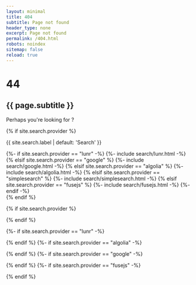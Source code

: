 ```yaml
---
layout: minimal
title: 404
subtitle: Page not found
header_type: none
excerpt: Page not found
permalink: /404.html
robots: noindex
sitemap: false
reload: true
---
```


<div class="my-auto text-center">
  <h1 {% if site.search.provider %}{% else %}class="display-1 font-weight-bold" {% endif %}>4<i class="fa fa-times-circle"></i>4</h1>
  <h2>{{ page.subtitle }}</h2>
</div>

<main class="container-lg pt-2 pb-5 {% if site.search.provider %}flex-fill{% endif %}">
  <!-- (c) Ben Balter https://ben.balter.com/2022/06/30/helpful-404s-for-jekyll-and-github-pages/ -->
  <div class="row">
    <div class="col-md-8 offset-md-2 my-0 text-center">
      <div class="alert alert-warning text-center" role="alert">
        <p class="font-weight-bold my-0 py-1">Perhaps you're looking for <span id="four-oh-four-suggestion"></span>?</p>
      </div>
    </div>
  </div>
  {% if site.search.provider %}
  <div class="row">
    <div class="col-lg-8 offset-lg-2 my-auto text-center">
      <p class="lead font-weight-bold">{{ site.search.label | default: 'Search' }} <i class="fa fa-search" aria-hidden="true"></i></p>
      {%- if site.search.provider == "lunr" -%}
      {%- include search/lunr.html -%}
      {% elsif site.search.provider == "google" %}
      {%- include search/google.html -%}
      {% elsif site.search.provider == "algolia" %}
      {%- include search/algolia.html -%}
      {% elsif site.search.provider == "simplesearch" %}
      {%- include search/simplesearch.html -%}
      {% elsif site.search.provider == "fusejs" %}
      {%- include search/fusejs.html -%}
      {%- endif -%}
    </div>
  </div>
  {% endif %}
</main>

<script src="{{ '/assets/js/better404/better404.js' | absolute_url }}"></script>
{% if site.search.provider %}
<script src="https://code.jquery.com/jquery-3.5.1.slim.min.js" integrity="sha384-DfXdz2htPH0lsSSs5nCTpuj/zy4C+OGpamoFVy38MVBnE+IbbVYUew+OrCXaRkfj" crossorigin="anonymous"></script>
<script src="https://cdn.jsdelivr.net/npm/popper.js@1.16.0/dist/umd/popper.min.js" integrity="sha384-Q6E9RHvbIyZFJoft+2mJbHaEWldlvI9IOYy5n3zV9zzTtmI3UksdQRVvoxMfooAo" crossorigin="anonymous"></script>
<script src="https://stackpath.bootstrapcdn.com/bootstrap/4.5.0/js/bootstrap.min.js" integrity="sha384-OgVRvuATP1z7JjHLkuOU7Xw704+h835Lr+6QL9UvYjZE3Ipu6Tp75j7Bh/kR0JKI" crossorigin="anonymous"></script>
{% endif %}

{%- if site.search.provider == "lunr" -%}
<style>
  @import url('https://fonts.googleapis.com/css2?family=Heebo:wght@300&display=swap');

  .lunr {
    font-family: 'Heebo', sans-serif;
    background-color: black;
    color: white;
  }
</style>
<script src="https://unpkg.com/lunr/lunr.min.js"></script>
<script src="{{ '/assets/js/lunr/lunr-store.js' | absolute_url }}"></script>
<script src="{{ '/assets/js/lunr/lunr-search.js' | absolute_url }}"></script>
{% endif %}
{%- if site.search.provider == "algolia" -%}
<script src="https://cdn.jsdelivr.net/npm/algoliasearch@4/dist/algoliasearch-lite.umd.js"></script>
<script src="https://cdn.jsdelivr.net/npm/instantsearch.js@4"></script>
<script src="{{ '/assets/js/algolia/algolia-search.js' | absolute_url }}"></script>
{% endif %}
{%- if site.search.provider == "google" -%}
<script src="{{ '/assets/js/google/google-search.js' | absolute_url }}"></script>
{% endif %}
{%- if site.search.provider == "fusejs" -%}
<script src="https://cdn.jsdelivr.net/npm/fuse.js@7.1.0"></script>
<script src="{{ '/assets/js/fusejs/fusejs-store.js' | absolute_url }}"></script>
<script src="{{ '/assets/js/fusejs/fusejs-search.js' | absolute_url }}"></script>
{% endif %}
